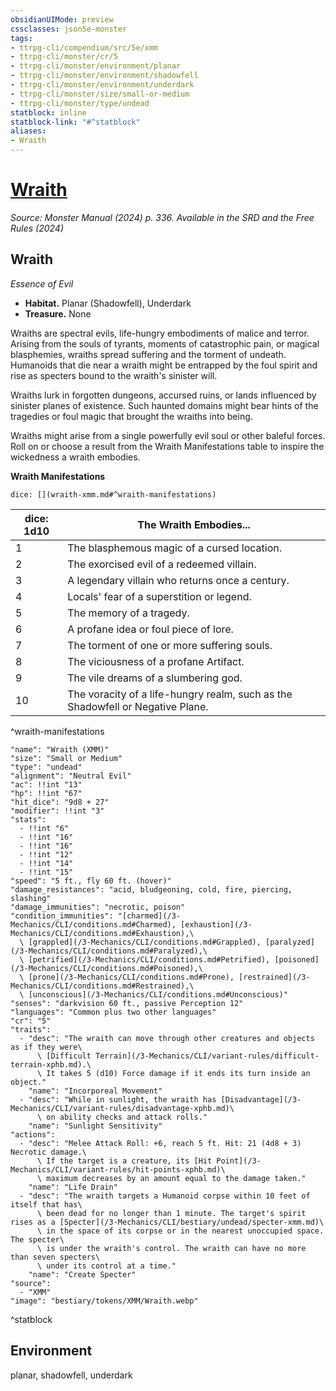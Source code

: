 ```yaml
---
obsidianUIMode: preview
cssclasses: json5e-monster
tags:
- ttrpg-cli/compendium/src/5e/xmm
- ttrpg-cli/monster/cr/5
- ttrpg-cli/monster/environment/planar
- ttrpg-cli/monster/environment/shadowfell
- ttrpg-cli/monster/environment/underdark
- ttrpg-cli/monster/size/small-or-medium
- ttrpg-cli/monster/type/undead
statblock: inline
statblock-link: "#^statblock"
aliases:
- Wraith
---
```

# [Wraith](3-Mechanics\CLI\bestiary\undead/wraith-xmm.md)
*Source: Monster Manual (2024) p. 336. Available in the <span title='Systems Reference Document (5.2)'>SRD</span> and the Free Rules (2024)*  

## Wraith

*Essence of Evil*

- **Habitat.** Planar (Shadowfell), Underdark  
- **Treasure.** None  

Wraiths are spectral evils, life-hungry embodiments of malice and terror. Arising from the souls of tyrants, moments of catastrophic pain, or magical blasphemies, wraiths spread suffering and the torment of undeath. Humanoids that die near a wraith might be entrapped by the foul spirit and rise as specters bound to the wraith's sinister will.

Wraiths lurk in forgotten dungeons, accursed ruins, or lands influenced by sinister planes of existence. Such haunted domains might bear hints of the tragedies or foul magic that brought the wraiths into being.

Wraiths might arise from a single powerfully evil soul or other baleful forces. Roll on or choose a result from the Wraith Manifestations table to inspire the wickedness a wraith embodies.

**Wraith Manifestations**

`dice: [](wraith-xmm.md#^wraith-manifestations)`

| dice: 1d10 | The Wraith Embodies... |
|------------|------------------------|
| 1 | The blasphemous magic of a cursed location. |
| 2 | The exorcised evil of a redeemed villain. |
| 3 | A legendary villain who returns once a century. |
| 4 | Locals' fear of a superstition or legend. |
| 5 | The memory of a tragedy. |
| 6 | A profane idea or foul piece of lore. |
| 7 | The torment of one or more suffering souls. |
| 8 | The viciousness of a profane Artifact. |
| 9 | The vile dreams of a slumbering god. |
| 10 | The voracity of a life-hungry realm, such as the Shadowfell or Negative Plane. |
^wraith-manifestations

```statblock
"name": "Wraith (XMM)"
"size": "Small or Medium"
"type": "undead"
"alignment": "Neutral Evil"
"ac": !!int "13"
"hp": !!int "67"
"hit_dice": "9d8 + 27"
"modifier": !!int "3"
"stats":
  - !!int "6"
  - !!int "16"
  - !!int "16"
  - !!int "12"
  - !!int "14"
  - !!int "15"
"speed": "5 ft., fly 60 ft. (hover)"
"damage_resistances": "acid, bludgeoning, cold, fire, piercing, slashing"
"damage_immunities": "necrotic, poison"
"condition_immunities": "[charmed](/3-Mechanics/CLI/conditions.md#Charmed), [exhaustion](/3-Mechanics/CLI/conditions.md#Exhaustion),\
  \ [grappled](/3-Mechanics/CLI/conditions.md#Grappled), [paralyzed](/3-Mechanics/CLI/conditions.md#Paralyzed),\
  \ [petrified](/3-Mechanics/CLI/conditions.md#Petrified), [poisoned](/3-Mechanics/CLI/conditions.md#Poisoned),\
  \ [prone](/3-Mechanics/CLI/conditions.md#Prone), [restrained](/3-Mechanics/CLI/conditions.md#Restrained),\
  \ [unconscious](/3-Mechanics/CLI/conditions.md#Unconscious)"
"senses": "darkvision 60 ft., passive Perception 12"
"languages": "Common plus two other languages"
"cr": "5"
"traits":
  - "desc": "The wraith can move through other creatures and objects as if they were\
      \ [Difficult Terrain](/3-Mechanics/CLI/variant-rules/difficult-terrain-xphb.md).\
      \ It takes 5 (d10) Force damage if it ends its turn inside an object."
    "name": "Incorporeal Movement"
  - "desc": "While in sunlight, the wraith has [Disadvantage](/3-Mechanics/CLI/variant-rules/disadvantage-xphb.md)\
      \ on ability checks and attack rolls."
    "name": "Sunlight Sensitivity"
"actions":
  - "desc": "Melee Attack Roll: +6, reach 5 ft. Hit: 21 (4d8 + 3) Necrotic damage.\
      \ If the target is a creature, its [Hit Point](/3-Mechanics/CLI/variant-rules/hit-points-xphb.md)\
      \ maximum decreases by an amount equal to the damage taken."
    "name": "Life Drain"
  - "desc": "The wraith targets a Humanoid corpse within 10 feet of itself that has\
      \ been dead for no longer than 1 minute. The target's spirit rises as a [Specter](/3-Mechanics/CLI/bestiary/undead/specter-xmm.md)\
      \ in the space of its corpse or in the nearest unoccupied space. The specter\
      \ is under the wraith's control. The wraith can have no more than seven specters\
      \ under its control at a time."
    "name": "Create Specter"
"source":
  - "XMM"
"image": "bestiary/tokens/XMM/Wraith.webp"
```
^statblock

## Environment

planar, shadowfell, underdark